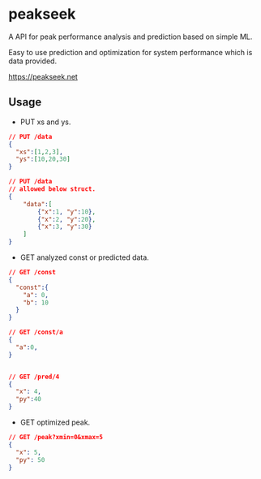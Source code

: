 # peakseek

A API for peak performance analysis and prediction based on simple ML.

Easy to use prediction and optimization for system performance which is data provided.

https://peakseek.net

## Usage

* PUT xs and ys.
```json
// PUT /data
{
  "xs":[1,2,3],
  "ys":[10,20,30]
}
```
```json
// PUT /data
// allowed below struct.
{
    "data":[
        {"x":1, "y":10},
        {"x":2, "y":20},
        {"x":3, "y":30}
    ]
}
```
* GET analyzed const or predicted data.
```json
// GET /const
{
  "const":{
    "a": 0,
    "b": 10
  }
}
```
```json
// GET /const/a
{
  "a":0,
}
```
```json

// GET /pred/4
{
  "x": 4,
  "py":40
}
```
* GET optimized peak.
```json
// GET /peak?xmin=0&xmax=5
{
  "x": 5,
  "py": 50
}
```
